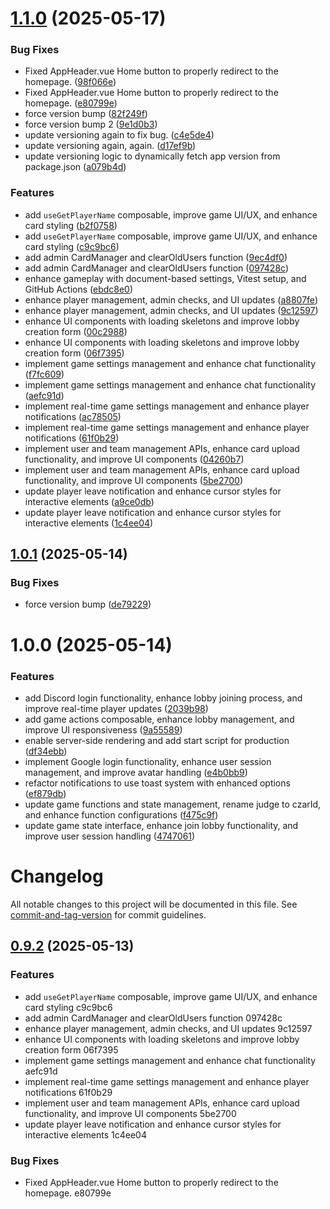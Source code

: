 # [1.1.0](https://github.com/MyndPhreak/unfit-for-print/compare/v1.0.1...v1.1.0) (2025-05-17)


### Bug Fixes

* Fixed AppHeader.vue Home button to properly redirect to the homepage. ([98f066e](https://github.com/MyndPhreak/unfit-for-print/commit/98f066ed21e6dd9755a075260d2efba9f3e2622b))
* Fixed AppHeader.vue Home button to properly redirect to the homepage. ([e80799e](https://github.com/MyndPhreak/unfit-for-print/commit/e80799ea8aa2dfc860879ffa45c2d2929c3b79ba))
* force version bump ([82f249f](https://github.com/MyndPhreak/unfit-for-print/commit/82f249f7f84295588852e3e55c8ad44825fe3f32))
* force version bump 2 ([9e1d0b3](https://github.com/MyndPhreak/unfit-for-print/commit/9e1d0b32257aae90f076c79c12bc0ca9b4c4c97a))
* update versioning again to fix bug. ([c4e5de4](https://github.com/MyndPhreak/unfit-for-print/commit/c4e5de402a6cbc145f99b729c36d579a8916a27c))
* update versioning again, again. ([d17ef9b](https://github.com/MyndPhreak/unfit-for-print/commit/d17ef9b179c79b310853b0f3d219e24209d34f90))
* update versioning logic to dynamically fetch app version from package.json ([a079b4d](https://github.com/MyndPhreak/unfit-for-print/commit/a079b4dd124b6d4ab8f436e7fc368d305d205d0e))


### Features

* add `useGetPlayerName` composable, improve game UI/UX, and enhance card styling ([b2f0758](https://github.com/MyndPhreak/unfit-for-print/commit/b2f0758265d6d8f22da17f9091eb38a223d9d615))
* add `useGetPlayerName` composable, improve game UI/UX, and enhance card styling ([c9c9bc6](https://github.com/MyndPhreak/unfit-for-print/commit/c9c9bc67e1b74c497ef0140da84ead588ba2d962))
* add admin CardManager and clearOldUsers function ([9ec4df0](https://github.com/MyndPhreak/unfit-for-print/commit/9ec4df06c74782ee63b0484fe1a8374d7eb9aa46))
* add admin CardManager and clearOldUsers function ([097428c](https://github.com/MyndPhreak/unfit-for-print/commit/097428cbbcb634b389552d0f68a3bbdb2a4b17b1))
* enhance gameplay with document-based settings, Vitest setup, and GitHub Actions ([ebdc8e0](https://github.com/MyndPhreak/unfit-for-print/commit/ebdc8e00eaa63be5e830692b3ad313794cf829db))
* enhance player management, admin checks, and UI updates ([a8807fe](https://github.com/MyndPhreak/unfit-for-print/commit/a8807fe0b42d4f1cdb36bee0e4e3db0b3e361873))
* enhance player management, admin checks, and UI updates ([9c12597](https://github.com/MyndPhreak/unfit-for-print/commit/9c1259767bb225ab9e31e8134affab80a319f825))
* enhance UI components with loading skeletons and improve lobby creation form ([00c2988](https://github.com/MyndPhreak/unfit-for-print/commit/00c29888d3c33d849b07f992e668a6b49b8d3e38))
* enhance UI components with loading skeletons and improve lobby creation form ([06f7395](https://github.com/MyndPhreak/unfit-for-print/commit/06f73953d39f2682d237ce169fa74b264a4d5c73))
* implement game settings management and enhance chat functionality ([f7fc609](https://github.com/MyndPhreak/unfit-for-print/commit/f7fc609ffc06482592b059b4406d3f8d1ea577b9))
* implement game settings management and enhance chat functionality ([aefc91d](https://github.com/MyndPhreak/unfit-for-print/commit/aefc91dff02bbe9f3a6b4d6b71a9b42fab37f9d4))
* implement real-time game settings management and enhance player notifications ([ac78505](https://github.com/MyndPhreak/unfit-for-print/commit/ac78505da4ec2ef374640ba579c0db569c0c8fb3))
* implement real-time game settings management and enhance player notifications ([61f0b29](https://github.com/MyndPhreak/unfit-for-print/commit/61f0b29571b9fa2515e67607dcde68a9bf7c6bec))
* implement user and team management APIs, enhance card upload functionality, and improve UI components ([04260b7](https://github.com/MyndPhreak/unfit-for-print/commit/04260b76358025c467b1f5007c6cbaafe9767449))
* implement user and team management APIs, enhance card upload functionality, and improve UI components ([5be2700](https://github.com/MyndPhreak/unfit-for-print/commit/5be27000d00b255aaf2a250b806058185064ff62))
* update player leave notification and enhance cursor styles for interactive elements ([a9ce0db](https://github.com/MyndPhreak/unfit-for-print/commit/a9ce0db05739847e3afc6a3c95fa8d75ffaafa68))
* update player leave notification and enhance cursor styles for interactive elements ([1c4ee04](https://github.com/MyndPhreak/unfit-for-print/commit/1c4ee04398c1b9587bae67de8b27d1dda1287962))

## [1.0.1](https://git.ppo.gg/MYND/unfit-for-print/compare/v1.0.0...v1.0.1) (2025-05-14)


### Bug Fixes

* force version bump ([de79229](https://git.ppo.gg/MYND/unfit-for-print/commit/de792295b39f33b6c3d7431d7c6ccc9b106b0423))

# 1.0.0 (2025-05-14)


### Features

* add Discord login functionality, enhance lobby joining process, and improve real-time player updates ([2039b98](https://git.ppo.gg/MYND/unfit-for-print/commit/2039b987a98c1e3b9f0cc64cb38f90583a06945c))
* add game actions composable, enhance lobby management, and improve UI responsiveness ([9a55589](https://git.ppo.gg/MYND/unfit-for-print/commit/9a555896af47efb3e40a8dd012632ff4ad9c8dfd))
* enable server-side rendering and add start script for production ([df34ebb](https://git.ppo.gg/MYND/unfit-for-print/commit/df34ebbdf56a08b690e1c0468a695464b62662eb))
* implement Google login functionality, enhance user session management, and improve avatar handling ([e4b0bb9](https://git.ppo.gg/MYND/unfit-for-print/commit/e4b0bb9eea33ee6ca72b404541720892c2ae94ac))
* refactor notifications to use toast system with enhanced options ([ef879db](https://git.ppo.gg/MYND/unfit-for-print/commit/ef879dbcd0e486635da50a9383780282b79ed180))
* update game functions and state management, rename judge to czarId, and enhance function configurations ([f475c9f](https://git.ppo.gg/MYND/unfit-for-print/commit/f475c9f957bf2f2dd30a5bea39dd5cd1b6554013))
* update game state interface, enhance join lobby functionality, and improve user session handling ([4747061](https://git.ppo.gg/MYND/unfit-for-print/commit/474706103418c639805ecf040ded3cfa4b93df7f))

# Changelog

All notable changes to this project will be documented in this file. See [commit-and-tag-version](https://github.com/absolute-version/commit-and-tag-version) for commit guidelines.

## [0.9.2](///compare/v0.1.0...v0.9.2) (2025-05-13)


### Features

* add `useGetPlayerName` composable, improve game UI/UX, and enhance card styling c9c9bc6
* add admin CardManager and clearOldUsers function 097428c
* enhance player management, admin checks, and UI updates 9c12597
* enhance UI components with loading skeletons and improve lobby creation form 06f7395
* implement game settings management and enhance chat functionality aefc91d
* implement real-time game settings management and enhance player notifications 61f0b29
* implement user and team management APIs, enhance card upload functionality, and improve UI components 5be2700
* update player leave notification and enhance cursor styles for interactive elements 1c4ee04


### Bug Fixes

* Fixed AppHeader.vue Home button to properly redirect to the homepage. e80799e
